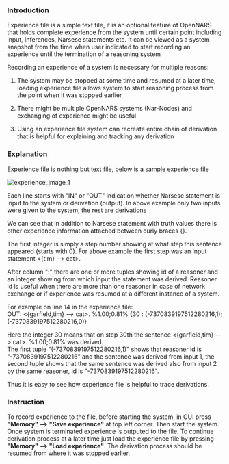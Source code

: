 ### Introduction

Experience file is a simple text file, it is an optional feature of OpenNARS that holds complete experience from the system until certain point including input, inferences, Narsese statements etc.  It can be viewed as a system snapshot from the time when user indicated to start recording an experience until the termination of a reasoning system 

Recording an experience of a system is necessary for multiple reasons:

1. The system may be stopped at some time and resumed at a later time, loading experience file allows system to start reasoning process from the point when it was stopped earlier

2. There might be multiple OpenNARS systems (Nar-Nodes) and exchanging of experience might be useful

3. Using an experience file system can recreate entire chain of derivation that is helpful for explaining and tracking any derivation

### Explanation

Experience file is nothing but text file, below is a sample experience file

![experience_image_1](https://user-images.githubusercontent.com/24262360/52545458-ac87ec00-2d85-11e9-90de-8b2f18da6e4a.png)

Each line starts with "IN" or "OUT" indication whether Narsese statement is input to the system or derivation (output).
In above example only two inputs were given to the system, the rest are derivations

We can see that in addition to Narsese statement with truth values there is other experience information attached between curly braces {}.

The first integer is simply a step number showing at what step this sentence appeared (starts with 0).  For above example the first step was an input statement <{tim} --> cat>. 

After column ":" there are one or more tuples showing id of a reasoner and an integer showing from which input the statement was derived. Reasoner id is useful when there are more than one reasoner in case of network exchange or if experience was resumed at a different instance of a system. 

For example on line 14 in the experience file:<br/>
OUT: <{garfield,tim} --> cat>. %1.00;0.81% {30 : (-7370839197512280216,1);(-7370839197512280216,0)}<br/>

Here the integer 30 means that on step 30th the sentence <{garfield,tim} --> cat>. %1.00;0.81% was derived.<br/>
The first tuple "(-7370839197512280216,1)" shows that reasoner id is "-7370839197512280216" and the sentence was derived from input 1, the second tuple shows that the same sentence was derived also from input 2 by the same reasoner, id is "-7370839197512280216".

Thus it is easy to see how experience file is helpful to trace derivations.

### Instruction

To record experience to the file, before starting the system, in GUI press **"Memory" --> "Save experience"** at top left corner. Then start the system. Once system is terminated experience is outputed to the file. To continue derivation process at a later time just load the experience file by pressing **"Memory" --> "Load experience"**. The derivation process should be resumed from where it was stopped earlier.



